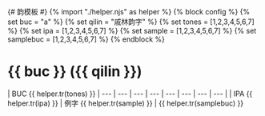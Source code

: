 {# 韵模板 #}
{% import "./helper.njs" as helper %}
{% block config %}
  {% set buc = "a" %}
  {% set qilin = "戚林韵字" %}
  {% set tones = [1,2,3,4,5,6,7] %}
  {% set ipa = [1,2,3,4,5,6,7] %}
  {% set sample = [1,2,3,4,5,6,7] %}
  {% set samplebuc = [1,2,3,4,5,6,7] %}
{% endblock %}
# {{ buc }} ({{ qilin }})


| BUC {{ helper.tr(tones) }}
| --- | --- | --- | --- | --- | --- | --- | --- |
| IPA {{ helper.tr(ipa) }}
| 例字 {{ helper.tr(sample) }}
|  {{ helper.tr(samplebuc) }}
